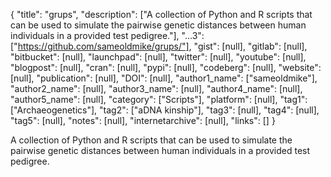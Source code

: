 {
  "title": "grups",
  "description": ["A collection of Python and R scripts that can be used to simulate the pairwise genetic distances between human individuals in a provided test pedigree."],
  "...3": ["https://github.com/sameoldmike/grups/"],
  "gist": [null],
  "gitlab": [null],
  "bitbucket": [null],
  "launchpad": [null],
  "twitter": [null],
  "youtube": [null],
  "blogpost": [null],
  "cran": [null],
  "pypi": [null],
  "codeberg": [null],
  "website": [null],
  "publication": [null],
  "DOI": [null],
  "author1_name": ["sameoldmike"],
  "author2_name": [null],
  "author3_name": [null],
  "author4_name": [null],
  "author5_name": [null],
  "category": ["Scripts"],
  "platform": [null],
  "tag1": ["Archaeogenetics"],
  "tag2": ["aDNA kinship"],
  "tag3": [null],
  "tag4": [null],
  "tag5": [null],
  "notes": [null],
  "internetarchive": [null],
  "links": []
}

<!-- Generated by csv2md.R – do not edit by hand -->

A collection of Python and R scripts that can be used to simulate the pairwise genetic distances between human individuals in a provided test pedigree.
